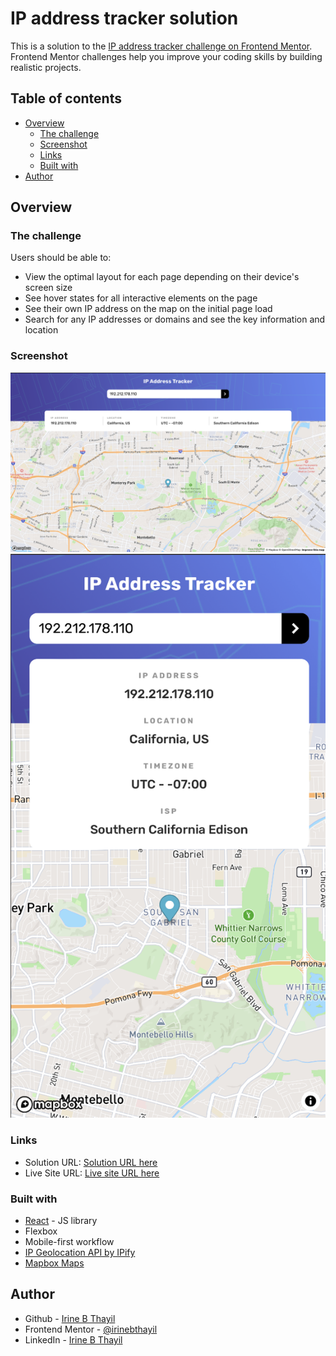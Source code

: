 # IP address tracker solution

This is a solution to the [IP address tracker challenge on Frontend Mentor](https://www.frontendmentor.io/challenges/ip-address-tracker-I8-0yYAH0). Frontend Mentor challenges help you improve your coding skills by building realistic projects. 

## Table of contents

- [Overview](#overview)
  - [The challenge](#the-challenge)
  - [Screenshot](#screenshot)
  - [Links](#links)
  - [Built with](#built-with)
- [Author](#author)

## Overview

### The challenge

Users should be able to:

- View the optimal layout for each page depending on their device's screen size
- See hover states for all interactive elements on the page
- See their own IP address on the map on the initial page load
- Search for any IP addresses or domains and see the key information and location

### Screenshot

![Desktop View](./screenshots/ss_desktop.png)
![Mobile View](./screenshots/ss_mobile.png)

### Links

- Solution URL: [Solution URL here](https://github.com/irinebthayil/ip-address-tracker)
- Live Site URL: [Live site URL here](http://irinebthayil.github.io/ip-address-tracker)

### Built with

- [React](https://reactjs.org/) - JS library
- Flexbox
- Mobile-first workflow
- [IP Geolocation API by IPify](https://geo.ipify.org/)
- [Mapbox Maps](https://www.mapbox.com)

## Author

- Github - [Irine B Thayil](https://github.com/irinebthayil)
- Frontend Mentor - [@irinebthayil](https://www.frontendmentor.io/profile/irinebthayil)
- LinkedIn - [Irine B Thayil](https://www.linkedin.com/in/irinebthayil/)